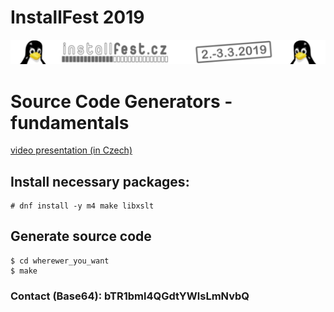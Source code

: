 # InstallFest 2019
![InstallFest](logo.png?raw=true "InstallFest 2019")
# Source Code Generators - fundamentals
[video presentation (in Czech)](https://www.youtube.com/watch?v=6KzVMxoRnUo)
## Install necessary packages:
```
# dnf install -y m4 make libxslt
```
## Generate source code
```
$ cd wherewer_you_want
$ make
```
### Contact (Base64): bTR1bml4QGdtYWlsLmNvbQ
